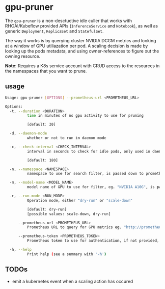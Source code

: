# gpu-pruner

The `gpu-pruner` is a non-desctuctive idle culler that works with RHOAI/Kubeflow provided APIs (`InferenceService` and `Notebook`), as well as generic `Deployment`, `ReplicaSet` and `StatefulSet`.

The way it works is by querying cluster NVIDIA DCGM metrics and looking at a window of GPU utiliazation per pod. A scaling decision is made by looking up the pods metadata, and using owner-references to figure out the owning resource.

**Note:** Requires a K8s service account with CRUD access to the resources in the namespaces that you want to prune.

## usage 

```sh
Usage: gpu-pruner [OPTIONS] --prometheus-url <PROMETHEUS_URL>

Options:
  -t, --duration <DURATION>
          time in minutes of no gpu activity to use for pruning

          [default: 30]

  -d, --daemon-mode
          whether or not to run in daemon mode

  -c, --check-interval <CHECK_INTERVAL>
          interval in seconds to check for idle pods, only used in daemon mode

          [default: 180]

  -n, --namespace <NAMESPACE>
          namespace to use for search filter, is passed down to prometheus as a pattern match

  -m, --model-name <MODEL_NAME>
          model name of GPU to use for filter, eg. "NVIDIA A10G", is passed down to prometheus as a pattern match

  -r, --run-mode <RUN_MODE>
          Operation mode, either "dry-run" or "scale-down"

          [default: dry-run]
          [possible values: scale-down, dry-run]

      --prometheus-url <PROMETHEUS_URL>
          Prometheus URL to query for GPU metrics eg. "http://prometheus-k8s.openshift-monitoring.svc:9090"

      --prometheus-token <PROMETHEUS_TOKEN>
          Prometheus token to use for authentication, if not provided, will try to authenticate using the service account token for the currently logged in OpenShift user

  -h, --help
          Print help (see a summary with '-h')
```


## TODOs

- emit a kubernetes event when a scaling action has occured